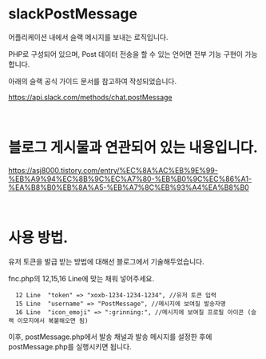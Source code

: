 # slackPostMessage

어플리케이션 내에서 슬랙 메시지를 보내는 로직입니다.

PHP로 구성되어 있으며, Post 데이터 전송을 할 수 있는 언어면 전부 기능 구현이 가능합니다.

아래의 슬랙 공식 가이드 문서를 참고하여 작성되었습니다. 

https://api.slack.com/methods/chat.postMessage

<br>

# 블로그 게시물과 연관되어 있는 내용입니다.

https://asj8000.tistory.com/entry/%EC%8A%AC%EB%9E%99-%EB%A9%94%EC%8B%9C%EC%A7%80-%EB%B0%9C%EC%86%A1-%EA%B8%B0%EB%8A%A5-%EB%A7%8C%EB%93%A4%EA%B8%B0

<br>

# 사용 방법.

유저 토큰을 발급 받는 방법에 대해선 블로그에서 기술해두었습니다.

fnc.php의 12,15,16 Line에 맞는 채워 넣어주세요.
```
  12 Line  "token" => "xoxb-1234-1234-1234", //유저 토큰 입력
  15 Line  "username" => "PostMessage", //메시지에 보여질 발송자명
  16 Line  "icon_emoji" => ":grinning:", //메시지에 보여질 프로필 아이콘 (슬랙 이모지에서 복붙해오면 됨)
```

이후, postMessage.php에서 발송 채널과 발송 메시지를 설정한 후에 
postMessage.php를 실행시키면 됩니다.
